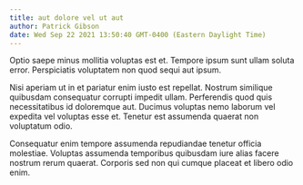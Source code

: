```yaml
---
title: aut dolore vel ut aut
author: Patrick Gibson
date: Wed Sep 22 2021 13:50:40 GMT-0400 (Eastern Daylight Time)
---
```

Optio saepe minus mollitia voluptas est et. Tempore ipsum sunt ullam soluta error. Perspiciatis voluptatem non quod sequi aut ipsum.

 Nisi aperiam ut in et pariatur enim iusto est repellat. Nostrum similique quibusdam consequatur corrupti impedit ullam. Perferendis quod quis necessitatibus id doloremque aut. Ducimus voluptas nemo laborum vel expedita vel voluptas esse et. Tenetur est assumenda quaerat non voluptatum odio.

 Consequatur enim tempore assumenda repudiandae tenetur officia molestiae. Voluptas assumenda temporibus quibusdam iure alias facere nostrum rerum quaerat. Corporis sed non qui cumque placeat et libero odio enim.
